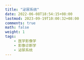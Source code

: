 ```yaml
---
title: "泌尿系统"
date: 2022-06-08T18:54:15+08:00
lastmod: 2023-09-19T10:00:32+08:00
comments: true
math: false
weight: 1
tags:
    - 医学影像学
    - 影像诊断学
    - 泌尿系统
---
```


